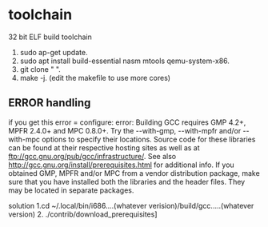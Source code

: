 # toolchain
32 bit ELF build toolchain


1. sudo ap-get update.
2. sudo apt install build-essential nasm mtools qemu-system-x86.
3. git clone "	".
4. make -j.
(edit the makefile to use more cores)

## ERROR handling
if you get this error =
configure: error: Building GCC requires GMP 4.2+, MPFR 2.4.0+ and MPC 0.8.0+.
Try the --with-gmp, --with-mpfr and/or --with-mpc options to specify
their locations. Source code for these libraries can be found at
their respective hosting sites as well as at
ftp://gcc.gnu.org/pub/gcc/infrastructure/. See also
http://gcc.gnu.org/install/prerequisites.html for additional info. If
you obtained GMP, MPFR and/or MPC from a vendor distribution package,
make sure that you have installed both the libraries and the header
files. They may be located in separate packages.


solution 
1.cd ~/.local/bin/i686....(whatever verision)/build/gcc.....(whatever version)
2. ./contrib/download_prerequisites]
